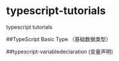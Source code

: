 # typescript-tutorials
typescript tutorials

##TypeScript Basic Type  （基础数据类型）

##typescript-variabledeclaration (变量声明)